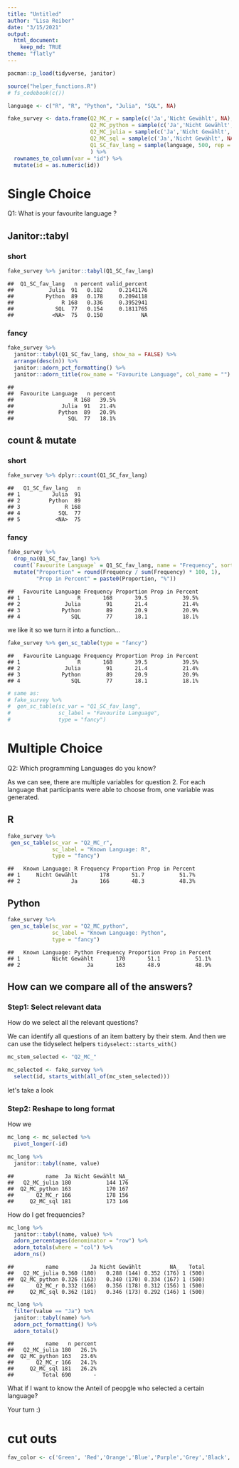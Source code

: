 ```yaml
---
title: "Untitled"
author: "Lisa Reiber"
date: "3/15/2021"
output:
  html_document:
    keep_md: TRUE
theme: "flatly"
---
```





```r
pacman::p_load(tidyverse, janitor)

source("helper_functions.R")
# fs_codebook(c())
```


```r
language <- c("R", "R", "Python", "Julia", "SQL", NA)

fake_survey <- data.frame(Q2_MC_r = sample(c('Ja','Nicht Gewählt', NA), 500, rep = TRUE),
                          Q2_MC_python = sample(c('Ja','Nicht Gewählt', NA), 500, rep = TRUE), 
                          Q2_MC_julia = sample(c('Ja','Nicht Gewählt', NA), 500, rep = TRUE), 
                          Q2_MC_sql = sample(c('Ja','Nicht Gewählt', NA), 500, rep = TRUE), 
                          Q1_SC_fav_lang = sample(language, 500, rep = TRUE)
                          ) %>% 
  rownames_to_column(var = "id") %>% 
  mutate(id = as.numeric(id))
```

# Single Choice

Q1: What is your favourite language ?

## Janitor::tabyl

### short

```r
fake_survey %>% janitor::tabyl(Q1_SC_fav_lang) 
```

```
##  Q1_SC_fav_lang   n percent valid_percent
##           Julia  91   0.182     0.2141176
##          Python  89   0.178     0.2094118
##               R 168   0.336     0.3952941
##             SQL  77   0.154     0.1811765
##            <NA>  75   0.150            NA
```

### fancy

```r
fake_survey %>% 
  janitor::tabyl(Q1_SC_fav_lang, show_na = FALSE) %>% 
  arrange(desc(n)) %>% 
  janitor::adorn_pct_formatting() %>% 
  janitor::adorn_title(row_name = "Favourite Language", col_name = "")
```

```
##                                
##  Favourite Language   n percent
##                   R 168   39.5%
##               Julia  91   21.4%
##              Python  89   20.9%
##                 SQL  77   18.1%
```

## count & mutate

### short

```r
fake_survey %>% dplyr::count(Q1_SC_fav_lang) 
```

```
##   Q1_SC_fav_lang   n
## 1          Julia  91
## 2         Python  89
## 3              R 168
## 4            SQL  77
## 5           <NA>  75
```

### fancy

```r
fake_survey %>% 
  drop_na(Q1_SC_fav_lang) %>% 
  count(`Favourite Language` = Q1_SC_fav_lang, name = "Frequency", sort = TRUE) %>% 
  mutate("Proportion" = round(Frequency / sum(Frequency) * 100, 1),
         "Prop in Percent" = paste0(Proportion, "%"))
```

```
##   Favourite Language Frequency Proportion Prop in Percent
## 1                  R       168       39.5           39.5%
## 2              Julia        91       21.4           21.4%
## 3             Python        89       20.9           20.9%
## 4                SQL        77       18.1           18.1%
```

we like it so we turn it into a function...


```r
fake_survey %>% gen_sc_table(type = "fancy")
```

```
##   Favourite Language Frequency Proportion Prop in Percent
## 1                  R       168       39.5           39.5%
## 2              Julia        91       21.4           21.4%
## 3             Python        89       20.9           20.9%
## 4                SQL        77       18.1           18.1%
```

```r
# same as:
# fake_survey %>% 
#  gen_sc_table(sc_var = "Q1_SC_fav_lang", 
#               sc_label = "Favourite Language", 
#               type = "fancy")
```

# Multiple Choice

Q2: Which programming Languages do you know?

As we can see, there are multiple variables for question 2. For each language that participants were able to choose from, one variable was generated.

## R

```r
fake_survey %>% 
 gen_sc_table(sc_var = "Q2_MC_r", 
              sc_label = "Known Language: R", 
              type = "fancy")
```

```
##   Known Language: R Frequency Proportion Prop in Percent
## 1     Nicht Gewählt       178       51.7           51.7%
## 2                Ja       166       48.3           48.3%
```
## Python


```r
fake_survey %>% 
 gen_sc_table(sc_var = "Q2_MC_python", 
              sc_label = "Known Language: Python", 
              type = "fancy")
```

```
##   Known Language: Python Frequency Proportion Prop in Percent
## 1          Nicht Gewählt       170       51.1           51.1%
## 2                     Ja       163       48.9           48.9%
```

## How can we compare all of the answers?

### Step1: Select relevant data

How do we select all the relevant questions?

We can identify all questions of an item battery by their stem. And then we can use the tidyselect helpers `tidyselect::starts_with()`


```r
mc_stem_selected <- "Q2_MC_"
```


```r
mc_selected <- fake_survey %>% 
  select(id, starts_with(all_of(mc_stem_selected))) 
```

let's take a look
### Step2: Reshape to long format

How we 

```r
mc_long <- mc_selected %>% 
  pivot_longer(-id)
```

```r
mc_long %>% 
  janitor::tabyl(name, value)
```

```
##          name  Ja Nicht Gewählt NA_
##   Q2_MC_julia 180           144 176
##  Q2_MC_python 163           170 167
##       Q2_MC_r 166           178 156
##     Q2_MC_sql 181           173 146
```

How do I get frequencies?


```r
mc_long %>% 
  janitor::tabyl(name, value) %>% 
  adorn_percentages(denominator = "row") %>% 
  adorn_totals(where = "col") %>% 
  adorn_ns()
```

```
##          name          Ja Nicht Gewählt         NA_   Total
##   Q2_MC_julia 0.360 (180)   0.288 (144) 0.352 (176) 1 (500)
##  Q2_MC_python 0.326 (163)   0.340 (170) 0.334 (167) 1 (500)
##       Q2_MC_r 0.332 (166)   0.356 (178) 0.312 (156) 1 (500)
##     Q2_MC_sql 0.362 (181)   0.346 (173) 0.292 (146) 1 (500)
```


```r
mc_long %>%
  filter(value == "Ja") %>% 
  janitor::tabyl(name) %>% 
  adorn_pct_formatting() %>% 
  adorn_totals()
```

```
##          name   n percent
##   Q2_MC_julia 180   26.1%
##  Q2_MC_python 163   23.6%
##       Q2_MC_r 166   24.1%
##     Q2_MC_sql 181   26.2%
##         Total 690       -
```

What if I want to know the Anteil of peopgle who selected a certain language? 

Your turn :)



# cut outs

```r
fav_color <- c('Green', 'Red','Orange','Blue','Purple','Grey','Black','Yellow','White','Lavender')
```
